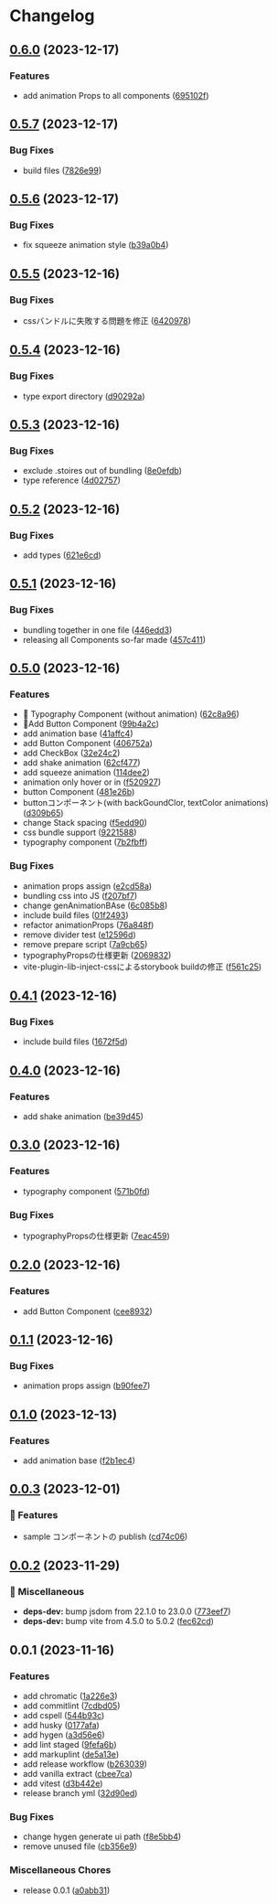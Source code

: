 # Changelog

## [0.6.0](https://github.com/tosaken1116/Plesiosaurus/compare/v0.5.7...v0.6.0) (2023-12-17)


### Features

* add animation Props to all components ([695102f](https://github.com/tosaken1116/Plesiosaurus/commit/695102fd42c5441485d1ad2c5004ba627262298e))

## [0.5.7](https://github.com/tosaken1116/Plesiosaurus/compare/v0.5.6...v0.5.7) (2023-12-17)


### Bug Fixes

* build files ([7826e99](https://github.com/tosaken1116/Plesiosaurus/commit/7826e99c2562daef4b51d657823220510519b1ed))

## [0.5.6](https://github.com/tosaken1116/Plesiosaurus/compare/v0.5.5...v0.5.6) (2023-12-17)


### Bug Fixes

* fix squeeze animation style ([b39a0b4](https://github.com/tosaken1116/Plesiosaurus/commit/b39a0b4123b8925172aadd9079845bfdc6d49c51))

## [0.5.5](https://github.com/tosaken1116/Plesiosaurus/compare/v0.5.4...v0.5.5) (2023-12-16)


### Bug Fixes

* cssバンドルに失敗する問題を修正 ([6420978](https://github.com/tosaken1116/Plesiosaurus/commit/64209785242aa00886ccf397674fa4fb5b4cd7c5))

## [0.5.4](https://github.com/tosaken1116/Plesiosaurus/compare/v0.5.3...v0.5.4) (2023-12-16)


### Bug Fixes

* type export directory ([d90292a](https://github.com/tosaken1116/Plesiosaurus/commit/d90292a99f2432c40fbfc3e98c1638f9eef23754))

## [0.5.3](https://github.com/tosaken1116/Plesiosaurus/compare/v0.5.2...v0.5.3) (2023-12-16)


### Bug Fixes

* exclude .stoires out of bundling ([8e0efdb](https://github.com/tosaken1116/Plesiosaurus/commit/8e0efdb0af725007186fd82f0fc9a1b5ccd20f79))
* type reference ([4d02757](https://github.com/tosaken1116/Plesiosaurus/commit/4d02757b0c871090126d8ca877c397c5e6e136c3))

## [0.5.2](https://github.com/tosaken1116/Plesiosaurus/compare/v0.5.1...v0.5.2) (2023-12-16)


### Bug Fixes

* add types ([621e6cd](https://github.com/tosaken1116/Plesiosaurus/commit/621e6cd499b97915de09754fd7b7261413c37df8))

## [0.5.1](https://github.com/tosaken1116/Plesiosaurus/compare/v0.5.0...v0.5.1) (2023-12-16)


### Bug Fixes

* bundling together in one file ([446edd3](https://github.com/tosaken1116/Plesiosaurus/commit/446edd34379c8cfead44b20bcaf198ffa2064f10))
* releasing all Components so-far made ([457c411](https://github.com/tosaken1116/Plesiosaurus/commit/457c411b2dd2b459a6668bbcfd9b41474beb6b25))

## [0.5.0](https://github.com/tosaken1116/Plesiosaurus/compare/v0.4.1...v0.5.0) (2023-12-16)


### Features

* 🌟 Typography Component (without animation) ([62c8a96](https://github.com/tosaken1116/Plesiosaurus/commit/62c8a96dc57fd5a8af664d41a886d415ef540193))
* 🌟Add Button Component ([99b4a2c](https://github.com/tosaken1116/Plesiosaurus/commit/99b4a2c3029065ddba7ecf506c28e9bdd706439e))
* add animation base ([41affc4](https://github.com/tosaken1116/Plesiosaurus/commit/41affc45bc14fc00d354eb73fa0babfcf445087d))
* add Button Component ([406752a](https://github.com/tosaken1116/Plesiosaurus/commit/406752a289f0492903053e8bf01626181e4f6536))
* add CheckBox ([32e24c2](https://github.com/tosaken1116/Plesiosaurus/commit/32e24c21640c4f67618f50c444c5052706c43a9f))
* add shake animation ([62cf477](https://github.com/tosaken1116/Plesiosaurus/commit/62cf47779bf270688aa3131c8e24f76ad13cb6fc))
* add squeeze animation ([114dee2](https://github.com/tosaken1116/Plesiosaurus/commit/114dee24cf8840a1d81fad7587d1e26aba4dff1f))
* animation only hover or  in ([f520927](https://github.com/tosaken1116/Plesiosaurus/commit/f5209276f891f1089cb7ead94967f1edddc02f6e))
* button Component ([481e26b](https://github.com/tosaken1116/Plesiosaurus/commit/481e26b47a9e4e1abaeca0bf36a8a53cd01829cd))
* buttonコンポーネント(with backGoundClor, textColor animations) ([d309b65](https://github.com/tosaken1116/Plesiosaurus/commit/d309b659e994f0f006cd0e8890b9575255018510))
* change Stack spacing ([f5edd90](https://github.com/tosaken1116/Plesiosaurus/commit/f5edd9060606a134fb5631250be26a997c840f55))
* css bundle support ([9221588](https://github.com/tosaken1116/Plesiosaurus/commit/9221588c937e1c461aa7bbdd89ce5ee6fed56f2a))
* typography component ([7b2fbff](https://github.com/tosaken1116/Plesiosaurus/commit/7b2fbffdd0bc5e4efb164f242636b46859e6fccb))


### Bug Fixes

* animation props assign ([e2cd58a](https://github.com/tosaken1116/Plesiosaurus/commit/e2cd58ac604f5508af6284f01c41191e6a470790))
* bundling css into JS ([f207bf7](https://github.com/tosaken1116/Plesiosaurus/commit/f207bf723edd48c6c6405b54a5c43d3917144010))
* change genAnimationBAse ([6c085b8](https://github.com/tosaken1116/Plesiosaurus/commit/6c085b8de3ebd0d5619fb5f6b97887eac299ff2f))
* include build files ([01f2493](https://github.com/tosaken1116/Plesiosaurus/commit/01f24932cca8cb89baf3a777298d9f145ef353e6))
* refactor animationProps ([76a848f](https://github.com/tosaken1116/Plesiosaurus/commit/76a848f574b1e0476e7795e3f1739036c7416dd4))
* remove divider test ([e12596d](https://github.com/tosaken1116/Plesiosaurus/commit/e12596d4af4ee1984dad2ea2beee812f488551aa))
* remove prepare script ([7a9cb65](https://github.com/tosaken1116/Plesiosaurus/commit/7a9cb65f3e2ffe11f46451573560770eb8de3050))
* typographyPropsの仕様更新 ([2069832](https://github.com/tosaken1116/Plesiosaurus/commit/206983275241f43bb93b2cd21382fff639239343))
* vite-plugin-lib-inject-cssによるstorybook buildの修正 ([f561c25](https://github.com/tosaken1116/Plesiosaurus/commit/f561c259d5c2380a551bcb50174109ffd287c882))

## [0.4.1](https://github.com/tosaken1116/Plesiosaurus/compare/v0.4.0...v0.4.1) (2023-12-16)


### Bug Fixes

* include build files ([1672f5d](https://github.com/tosaken1116/Plesiosaurus/commit/1672f5dfc5d327537a898564d94c38eeb0c1020d))

## [0.4.0](https://github.com/tosaken1116/Plesiosaurus/compare/v0.3.0...v0.4.0) (2023-12-16)


### Features

* add shake animation ([be39d45](https://github.com/tosaken1116/Plesiosaurus/commit/be39d45db38b8556b44d13f87876ba4968b0aa6d))

## [0.3.0](https://github.com/tosaken1116/Plesiosaurus/compare/v0.2.0...v0.3.0) (2023-12-16)


### Features

* typography component ([571b0fd](https://github.com/tosaken1116/Plesiosaurus/commit/571b0fd8cb8f29af74297f4759afeb0ea7416139))


### Bug Fixes

* typographyPropsの仕様更新 ([7eac459](https://github.com/tosaken1116/Plesiosaurus/commit/7eac459477638f3a8a80ac7811ba4ac9e379b15f))

## [0.2.0](https://github.com/tosaken1116/Plesiosaurus/compare/v0.1.1...v0.2.0) (2023-12-16)


### Features

* add Button Component ([cee8932](https://github.com/tosaken1116/Plesiosaurus/commit/cee8932c380f4a3319b00ab5e9a7220bae090748))

## [0.1.1](https://github.com/tosaken1116/Plesiosaurus/compare/v0.1.0...v0.1.1) (2023-12-16)

### Bug Fixes

- animation props assign ([b90fee7](https://github.com/tosaken1116/Plesiosaurus/commit/b90fee71fadfc150d471227d23b0059a53bc2ad1))

## [0.1.0](https://github.com/tosaken1116/Plesiosaurus/compare/v0.0.3...v0.1.0) (2023-12-13)

### Features

- add animation base ([f2b1ec4](https://github.com/tosaken1116/Plesiosaurus/commit/f2b1ec4bdcf853ec56c6cd6900cd0009b817fc62))

## [0.0.3](https://github.com/tosaken1116/Plesiosaurus/compare/v0.0.2...v0.0.3) (2023-12-01)

### 🌈 Features

- sample コンポーネントの publish ([cd74c06](https://github.com/tosaken1116/Plesiosaurus/commit/cd74c06b8652c54d0e033b59760a3687e7af2fc6))

## [0.0.2](https://github.com/tosaken1116/Plesiosaurus/compare/v0.0.1...v0.0.2) (2023-11-29)

### 📝 Miscellaneous

- **deps-dev:** bump jsdom from 22.1.0 to 23.0.0 ([773eef7](https://github.com/tosaken1116/Plesiosaurus/commit/773eef7318dbf67d96cb2bbf6ecc6e966788de52))
- **deps-dev:** bump vite from 4.5.0 to 5.0.2 ([fec62cd](https://github.com/tosaken1116/Plesiosaurus/commit/fec62cd4265c6c3cfe499923ceb91d3f936ba944))

## 0.0.1 (2023-11-16)

### Features

- add chromatic ([1a226e3](https://github.com/tosaken1116/Plesiosaurus/commit/1a226e344cb25c94dde54258bffe17e8630cb526))
- add commitlint ([7cdbd05](https://github.com/tosaken1116/Plesiosaurus/commit/7cdbd0508da39d4ec6a6d979d8304f5572a6fc57))
- add cspell ([544b93c](https://github.com/tosaken1116/Plesiosaurus/commit/544b93c31fa9adccd39d1ebee0c4ab9e12dace1d))
- add husky ([0177afa](https://github.com/tosaken1116/Plesiosaurus/commit/0177afa74e72aaccf87f43080afd0be34a6431f2))
- add hygen ([a3d56e6](https://github.com/tosaken1116/Plesiosaurus/commit/a3d56e64759b84e527096d98a5318a781a8fd1c4))
- add lint staged ([9fefa6b](https://github.com/tosaken1116/Plesiosaurus/commit/9fefa6b896b5f6e8f46df2810099d1eca160d8bb))
- add markuplint ([de5a13e](https://github.com/tosaken1116/Plesiosaurus/commit/de5a13ea57e961d4d14a130a484f24089d8f1e94))
- add release workflow ([b263039](https://github.com/tosaken1116/Plesiosaurus/commit/b263039a4e11190841918d2ffd2e31a121259772))
- add vanilla extract ([cbee7ca](https://github.com/tosaken1116/Plesiosaurus/commit/cbee7ca0e8fbcd8bd67e4581ae8f304de91f22cc))
- add vitest ([d3b442e](https://github.com/tosaken1116/Plesiosaurus/commit/d3b442effc3e22f86f2bf48acbdb1baaaeb37d0a))
- release branch yml ([32d90ed](https://github.com/tosaken1116/Plesiosaurus/commit/32d90ed314c1797bf45dee7e8f17068b7377e0cc))

### Bug Fixes

- change hygen generate ui path ([f8e5bb4](https://github.com/tosaken1116/Plesiosaurus/commit/f8e5bb47757fbcbbc037f8a11e234e859516c723))
- remove unused file ([cb356e9](https://github.com/tosaken1116/Plesiosaurus/commit/cb356e94349bb227db8a5c6ff01e57f6d964987b))

### Miscellaneous Chores

- release 0.0.1 ([a0abb31](https://github.com/tosaken1116/Plesiosaurus/commit/a0abb31e1644e3e1d943b6c2cec8d0080effbf47))
